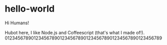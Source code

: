 # hello-world

Hi Humans!

Hubot here, I like Node.js and Coffeescript (that's what I made of!).
012345678901234567890123456789012345678901234567890123456789
